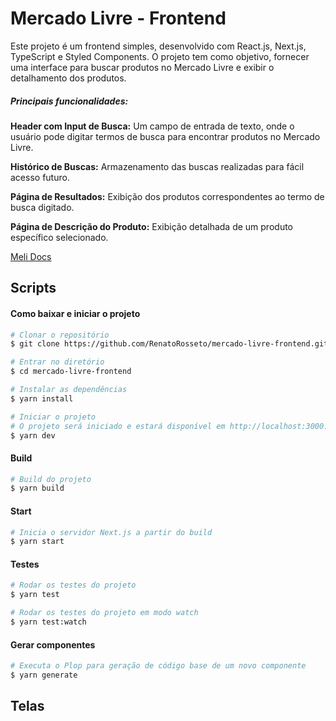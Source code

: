 # Mercado Livre - Frontend

Este projeto é um frontend simples, desenvolvido com React.js, Next.js, TypeScript e Styled Components.
O projeto tem como objetivo, fornecer uma interface para buscar produtos no Mercado Livre e exibir o detalhamento dos produtos.

##### Principais funcionalidades:
**Header com Input de Busca:** Um campo de entrada de texto, onde o usuário pode digitar termos de busca para encontrar produtos no Mercado Livre.

**Histórico de Buscas:** Armazenamento das buscas realizadas para fácil acesso futuro.

**Página de Resultados:** Exibição dos produtos correspondentes ao termo de busca digitado.

**Página de Descrição do Produto:** Exibição detalhada de um produto específico selecionado.

[Meli Docs](https://developers.mercadolivre.com.br/pt_br)

## Scripts

#### Como baixar e iniciar o projeto

```bash
# Clonar o repositório
$ git clone https://github.com/RenatoRosseto/mercado-livre-frontend.git

# Entrar no diretório
$ cd mercado-livre-frontend

# Instalar as dependências
$ yarn install

# Iniciar o projeto
# O projeto será iniciado e estará disponível em http://localhost:3000.
$ yarn dev
```

#### Build

```bash
# Build do projeto
$ yarn build
```

#### Start

```bash
# Inicia o servidor Next.js a partir do build
$ yarn start
```

#### Testes

```bash
# Rodar os testes do projeto
$ yarn test

# Rodar os testes do projeto em modo watch
$ yarn test:watch
```

#### Gerar componentes

```bash
# Executa o Plop para geração de código base de um novo componente
$ yarn generate
```

## Telas

